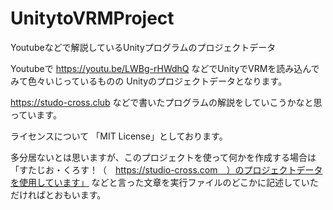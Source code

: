 # UnitytoVRMProject
Youtubeなどで解説しているUnityプログラムのプロジェクトデータ

Youtubeで
https://youtu.be/LWBg-rHWdhQ
などでUnityでVRMを読み込んでみて色々いじっているものの
Unityのプロジェクトデータとなります。

https://studo-cross.club
などで書いたプログラムの解説をしていこうかなと思っています。

ライセンスについて
「MIT License」としております。

多分居ないとは思いますが、このプロジェクトを使って何かを作成する場合は
「すたじお・くろす！（　https://studio-cross.com　）のプロジェクトデータを使用しています」
などと言った文章を実行ファイルのどこかに記述していただければとおもいます。

